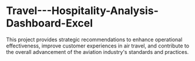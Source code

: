 # Travel---Hospitality-Analysis-Dashboard-Excel
This project provides strategic recommendations to enhance operational effectiveness, improve customer experiences in air travel, and contribute to the overall advancement of the aviation industry's standards and practices.
